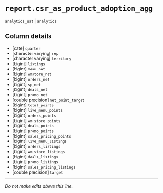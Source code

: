 # `report.csr_as_product_adoption_agg`
`analytics_uat` | `analytics`

## Column details
* [date]      `quarter`
* [character varying] `rep`
* [character varying] `territory`
* [bigint]    `listings`
* [bigint]    `menu_net`
* [bigint]    `wmstore_net`
* [bigint]    `orders_net`
* [bigint]    `sp_net`
* [bigint]    `deals_net`
* [bigint]    `promo_net`
* [double precision] `net_point_target`
* [bigint]    `total_points`
* [bigint]    `live_menu_points`
* [bigint]    `orders_points`
* [bigint]    `wm_store_points`
* [bigint]    `deals_points`
* [bigint]    `promo_points`
* [bigint]    `sales_pricing_points`
* [bigint]    `live_menu_listings`
* [bigint]    `orders_listings`
* [bigint]    `wm_store_listings`
* [bigint]    `deals_listings`
* [bigint]    `promo_listings`
* [bigint]    `sales_pricing_listings`
* [double precision] `target`

-------------------------------------------------------------------------------
*Do not make edits above this line.*

